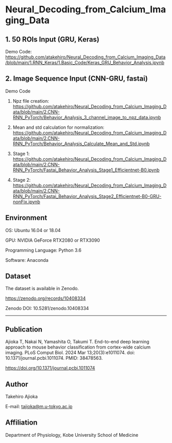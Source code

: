 # Neural_Decoding_from_Calcium_Imaging_Data


## 1. 50 ROIs Input (GRU, Keras)

Demo Code: https://github.com/atakehiro/Neural_Decoding_from_Calcium_Imaging_Data/blob/main/1.RNN_Keras/1.Basic_Code/Keras_GRU_Behavior_Analysis.ipynb

## 2. Image Sequence Input (CNN-GRU, fastai)

Demo Code

1. Npz file creation: https://github.com/atakehiro/Neural_Decoding_from_Calcium_Imaging_Data/blob/main/2.CNN-RNN_PyTorch/Behavior_Analysis_3_channel_image_to_npz_data.ipynb

2. Mean and std calculation for normalization: https://github.com/atakehiro/Neural_Decoding_from_Calcium_Imaging_Data/blob/main/2.CNN-RNN_PyTorch/Behavior_Analysis_Calculate_Mean_and_Std.ipynb

3. Stage 1: https://github.com/atakehiro/Neural_Decoding_from_Calcium_Imaging_Data/blob/main/2.CNN-RNN_PyTorch/Fastai_Behavior_Analysis_Stage1_Efficientnet-B0.ipynb

4. Stage 2: https://github.com/atakehiro/Neural_Decoding_from_Calcium_Imaging_Data/blob/main/2.CNN-RNN_PyTorch/Fastai_Behavior_Analysis_Stage2_Efficientnet-B0-GRU-nonFix.ipynb

## Environment

OS: Ubuntu 16.04 or 18.04

GPU: NVIDIA GeForce RTX2080 or RTX3090

Programming Language: Python 3.6

Software: Anaconda

## Dataset

The dataset is available in Zenodo.

https://zenodo.org/records/10408334

Zenodo DOI: 10.5281/zenodo.10408334

___

## Publication

Ajioka T, Nakai N, Yamashita O, Takumi T. End-to-end deep learning approach to mouse behavior classification from cortex-wide calcium imaging. PLoS Comput Biol. 2024 Mar 13;20(3):e1011074. doi: 10.1371/journal.pcbi.1011074. PMID: 38478563.

https://doi.org/10.1371/journal.pcbi.1011074

## Author
Takehiro Ajioka

E-mail: tajioka@m.u-tokyo.ac.jp

## Affiliation

Department of Physiology, Kobe University School of Medicine
